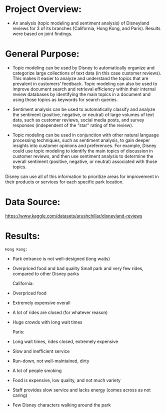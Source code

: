 # Project Overview: 
- An analysis (topic modeling and sentiment analysis) of Disneyland reviews for 3 of its branches (California, Hong Kong, and Paris). Results were based on joint findings. 

# General Purpose: 
- Topic modeling can be used by Disney to automatically organize and categorize large collections of text data (in this case customer reviews). This makes it easier to analyze and understand the topics that are prevalent in customers’ feedback. Topic modeling can also be used to improve document search and retrieval efficiency within their internal review databases by identifying the main topics in a document and using those topics as keywords for search queries.

- Sentiment analysis can be used to automatically classify and analyze the sentiment (positive, negative, or neutral) of large volumes of text data, such as customer reviews, social media posts, and survey responses (independent of the “star” rating of the review). 

- Topic modeling can be used in conjunction with other natural language processing techniques, such as sentiment analysis, to gain deeper insights into customer opinions and preferences. For example, Disney could use topic modeling to identify the main topics of discussion in customer reviews, and then use sentiment analysis to determine the overall sentiment (positive, negative, or neutral) associated with those topics. 

Disney can use all of this information to prioritize areas for improvement in their products or services for each specific park location. 

# Data Source:
https://www.kaggle.com/datasets/arushchillar/disneyland-reviews

# Results: 
	Hong Kong:
- Park entrance is not well-designed (long waits)
- Overpriced food and bad quality
Small park and very few rides, compared to other Disney parks
	
	California:
- Overpriced food
- Extremely expensive overall
- A lot of rides are closed (for whatever reason)
- Huge crowds with long wait times
 
	Paris:
- Long wait times, rides closed, extremely expensive
- Slow and inefficient service
- Run-down, not well-maintained, dirty
- A lot of people smoking
- Food is expensive, low quality, and not much variety
- Staff provides slow service and lacks energy (comes across as not caring)
- Few Disney characters walking around the park
